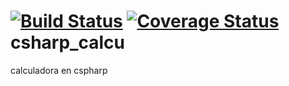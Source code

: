 [![Build Status](https://travis-ci.org/CristinaGlz/csharp_calcu.svg?branch=master)](https://travis-ci.org/CristinaGlz/csharp_calcu)
[![Coverage Status](https://coveralls.io/repos/CristinaGlz/csharp_calcu/badge.png)](https://coveralls.io/r/CristinaGlz/csharp_calcu)
csharp_calcu
============

calculadora en cspharp
